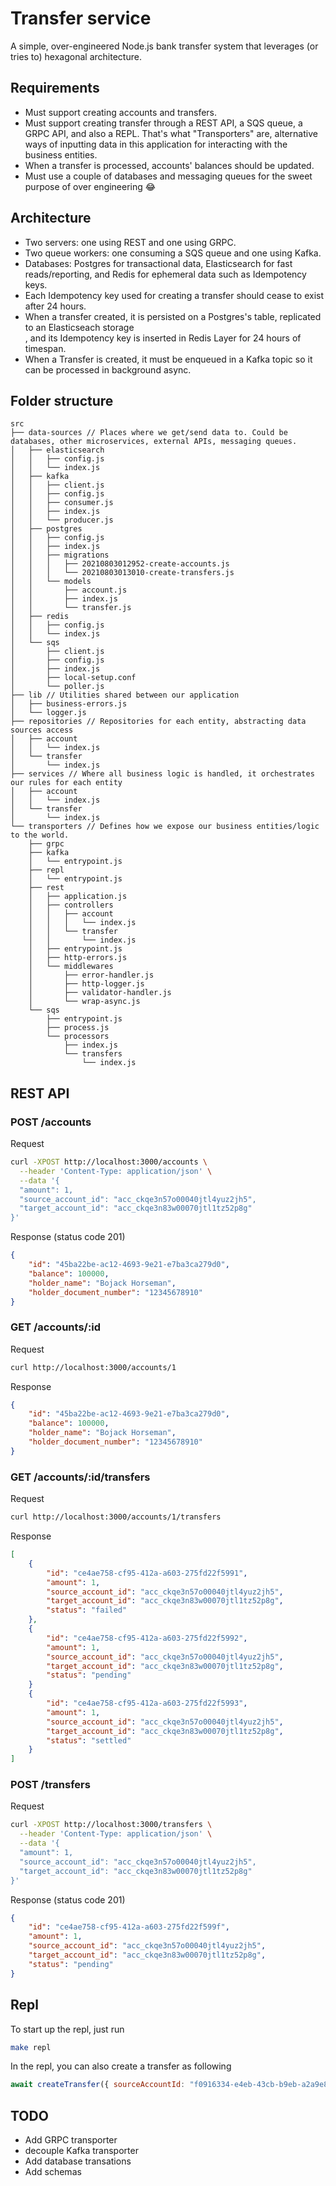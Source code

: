 # Transfer service

A simple, over-engineered Node.js bank transfer system that leverages (or tries to) hexagonal architecture. 

## Requirements

- Must support creating accounts and transfers.
- Must support creating transfer through a REST API, a SQS queue, a GRPC API, and also a REPL. That's what "Transporters" are, alternative ways of inputting data in this application for interacting with the business entities.
- When a transfer is processed, accounts' balances should be updated.
- Must use a couple of databases and messaging queues for the sweet purpose of over engineering :joy:

## Architecture

- Two servers: one using REST and one using GRPC.
- Two queue workers: one consuming a SQS queue and one using Kafka.
- Databases: Postgres for transactional data, Elasticsearch for fast reads/reporting, and Redis for ephemeral data such as Idempotency keys.
- Each Idempotency key used for creating a transfer should cease to exist after 24 hours. 
- When a transfer created, it is persisted on a Postgres's table, replicated to an Elasticseach storage  
, and its Idempotency key is inserted in Redis Layer for 24 hours of timespan.
- When a Transfer is created, it must be enqueued in a Kafka topic so it can be processed in background async.  


## Folder structure 

```text
src
├── data-sources // Places where we get/send data to. Could be databases, other microservices, external APIs, messaging queues.  
│   ├── elasticsearch
│   │   ├── config.js
│   │   └── index.js
│   ├── kafka
│   │   ├── client.js
│   │   ├── config.js
│   │   ├── consumer.js
│   │   ├── index.js
│   │   └── producer.js
│   ├── postgres
│   │   ├── config.js
│   │   ├── index.js
│   │   ├── migrations
│   │   │   ├── 20210803012952-create-accounts.js
│   │   │   └── 20210803013010-create-transfers.js
│   │   └── models
│   │       ├── account.js
│   │       ├── index.js
│   │       └── transfer.js
│   ├── redis
│   │   ├── config.js
│   │   └── index.js
│   └── sqs
│       ├── client.js
│       ├── config.js
│       ├── index.js
│       ├── local-setup.conf
│       └── poller.js
├── lib // Utilities shared between our application
│   ├── business-errors.js
│   └── logger.js
├── repositories // Repositories for each entity, abstracting data sources access 
│   ├── account
│   │   └── index.js
│   └── transfer
│       └── index.js
├── services // Where all business logic is handled, it orchestrates our rules for each entity
│   ├── account
│   │   └── index.js
│   └── transfer
│       └── index.js
└── transporters // Defines how we expose our business entities/logic to the world. 
    ├── grpc
    ├── kafka
    │   └── entrypoint.js
    ├── repl
    │   └── entrypoint.js
    ├── rest
    │   ├── application.js
    │   ├── controllers
    │   │   ├── account
    │   │   │   └── index.js
    │   │   └── transfer
    │   │       └── index.js
    │   ├── entrypoint.js
    │   ├── http-errors.js
    │   └── middlewares
    │       ├── error-handler.js
    │       ├── http-logger.js
    │       ├── validator-handler.js
    │       └── wrap-async.js
    └── sqs
        ├── entrypoint.js
        ├── process.js
        └── processors
            ├── index.js
            └── transfers
                └── index.js
```

## REST API

### POST /accounts

Request
```sh
curl -XPOST http://localhost:3000/accounts \
  --header 'Content-Type: application/json' \
  --data '{
  "amount": 1,
  "source_account_id": "acc_ckqe3n57o00040jtl4yuz2jh5",
  "target_account_id": "acc_ckqe3n83w00070jtl1tz52p8g"
}'
```
Response (status code 201)
```json
{
    "id": "45ba22be-ac12-4693-9e21-e7ba3ca279d0",
    "balance": 100000,
    "holder_name": "Bojack Horseman",
    "holder_document_number": "12345678910"
}
```

### GET /accounts/:id

Request
```sh
curl http://localhost:3000/accounts/1
```

Response
```json
{
    "id": "45ba22be-ac12-4693-9e21-e7ba3ca279d0",
    "balance": 100000,
    "holder_name": "Bojack Horseman",
    "holder_document_number": "12345678910"
}
```

### GET /accounts/:id/transfers

Request
```sh
curl http://localhost:3000/accounts/1/transfers
```

Response
```json
[
    {
        "id": "ce4ae758-cf95-412a-a603-275fd22f5991",
        "amount": 1,
        "source_account_id": "acc_ckqe3n57o00040jtl4yuz2jh5",
        "target_account_id": "acc_ckqe3n83w00070jtl1tz52p8g",
        "status": "failed"
    },
    {
        "id": "ce4ae758-cf95-412a-a603-275fd22f5992",
        "amount": 1,
        "source_account_id": "acc_ckqe3n57o00040jtl4yuz2jh5",
        "target_account_id": "acc_ckqe3n83w00070jtl1tz52p8g",
        "status": "pending"
    }
    {
        "id": "ce4ae758-cf95-412a-a603-275fd22f5993",
        "amount": 1,
        "source_account_id": "acc_ckqe3n57o00040jtl4yuz2jh5",
        "target_account_id": "acc_ckqe3n83w00070jtl1tz52p8g",
        "status": "settled"
    }
]
```

### POST /transfers
Request
```sh
curl -XPOST http://localhost:3000/transfers \
  --header 'Content-Type: application/json' \
  --data '{
  "amount": 1,
  "source_account_id": "acc_ckqe3n57o00040jtl4yuz2jh5",
  "target_account_id": "acc_ckqe3n83w00070jtl1tz52p8g"
}'
```

Response (status code 201)
```json
{
    "id": "ce4ae758-cf95-412a-a603-275fd22f599f",
    "amount": 1,
    "source_account_id": "acc_ckqe3n57o00040jtl4yuz2jh5",
    "target_account_id": "acc_ckqe3n83w00070jtl1tz52p8g",
    "status": "pending"
}
```

## Repl

To start up the repl, just run 
```sh
make repl
```

In the repl, you can also create a transfer as following

```js
await createTransfer({ sourceAccountId: "f0916334-e4eb-43cb-b9eb-a2a9e89277e3", targetAccountId: "b4703965-b530-4941-b6e0-c975dce98ac9", transferAmount: 15 })
```

## TODO
- Add GRPC transporter
- decouple Kafka  transporter
- Add database transations
- Add schemas
